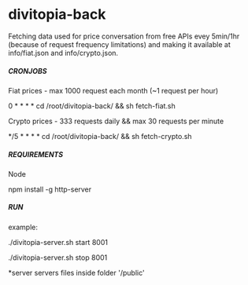 # divitopia-back


Fetching data used for price conversation from free APIs evey 5min/1hr (because of request frequency limitations) and making it available at info/fiat.json and info/crypto.json.


##### CRONJOBS

Fiat prices - max 1000 request each month (~1 request per hour)

0 * * * * cd /root/divitopia-back/ && sh fetch-fiat.sh

Crypto prices - 333 requests daily && max 30 requests per minute

*/5 * * * * cd /root/divitopia-back/ && sh fetch-crypto.sh


##### REQUIREMENTS

Node 

npm install -g http-server

##### RUN

example:

./divitopia-server.sh start 8001

./divitopia-server.sh stop 8001

*server servers files inside folder '/public' 







